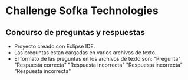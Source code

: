 # Challenge Sofka Technologies
## Concurso de preguntas y respuestas

- Proyecto creado con Eclipse IDE.
- Las preguntas estan cargadas en varios archivos de texto.
- El formato de las preguntas en los archivos de texto son:
"Pregunta"
"Respuesta correcta"
"Respuesta incorrecta"
"Respuesta incorrecta"
"Respuesta incorrecta"
